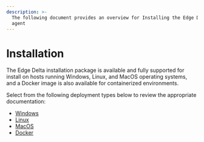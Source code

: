 ```yaml
---
description: >-
  The following document provides an overview for Installing the Edge Delta
  agent
---
```


# Installation

The Edge Delta installation package is available and fully supported for install on hosts running Windows, Linux, and MacOS operating systems, and a Docker image is also available for containerized environments. 

Select from the following deployment types below to review the appropriate documentation:

* [Windows](windows.md)
* [Linux](linux.md)
* [MacOS](macos.md)
* [Docker](docker.md)

## 

